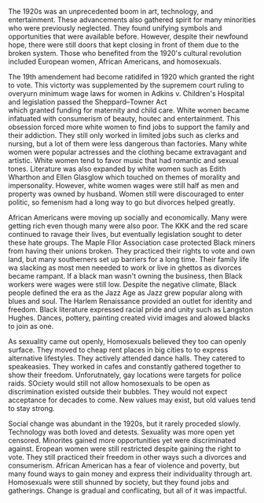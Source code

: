 The 1920s was an unprecedented boom in art, technology, and entertainment. These advancements also gathered spirit for many minorities 
who were previously neglected. They found unifying symbols and opportunities that were available before. However, despite their newfound
hope, there were still doors that kept closing in front of them due to the broken system. Those who benefited from the 1920's cultural 
revolution included European women, African Americans, and homosexuals.

The 19th amendement had become ratidifed in 1920 which granted the right to vote. This victorty was supplemented by the supremem court 
ruling to overyurn minimum wage laws for women in Adkins v. Children's Hospital and legislation passed  the Sheppard–Towner Act  
which granted funding for maternity and child care. White women became infatuated with consumerism of beauty, houtec and entertainment. 
This obsession forced more white women to find jobs to support the family and their addiction. 
They still only worked in limited jobs such as 
clerks and nursing, but a lot of them were less dangerous than factories. Many white women were popular actresses and the clothing became 
extravagant and artistic. White women tend to favor music that had romantic and sexual tones. Literature was also expanded by white women 
such as Edith Wharthon and Ellen Glasglow which touched on themes of morality and impersonality. However, white women wages were still 
half as men and property was owned by husband. Women still were discouraged to enter politic, so femenism had a long way to go 
but divorces helped greatly.

African Americans were moving up socially and economically. Many were getting rich even though many were also poor. The KKK and the red
scare continued to ravage their lives, but eventually legislation sought to deter these hate groups. The Maple Fllor Association case
protected Black miners from having their unions broken. They practiced their rights to vote and own land, but many southerners set up
barriers for a long time. Their family life wa slacking as most men neeeded to work or live in ghettos as divorces became rampant. If a
black man wasn't owning the business, then Black workers were wages were still low. Despite the negative climate, Black people defined 
the era as the Jazz Age as Jazz grew popular along with blues and soul. The Harlem Renaissance provided an outlet for identity and 
freedom. Black literature expressed racial pride and unity such as Langston Hughes. Dances, pottery, painting created vivid images and 
alowed blacks to join as one.

As sexuality came out openly, Homosexuals believed they too can openly surface. They moved to cheap rent places in big cities to
to express alternative lifestyles. They actively attended dance halls. They catered to speakeasies. They worked in cafes and constantly
gathered together to show their freedom. Unforutnately, gay locations were targets for police raids. SOciety would still not allow
homosexuals to be open as discrimination existed outside their bubbles. They would not expect acceptance for decades to come. New
values may exist, but old values tend to stay strong.

Social change was abundant in the 1920s, but it rarely proceded slowly. Technology was both loved and detests. Sexuality was more open
yet censored. Minorites gained more opportunities yet were discriminated against. Eropean women were still restricted despite gaining
the right to vote. They still practiced their freedom in other ways such a divorces and consumerism. African American has a fear
of violence and poverty, but many found ways to gain money and express their individuality through art. Homosexuals were still
shunned by society, but they found jobs and gatherings. Change is gradual and conflicating, but all of it was impactful.



